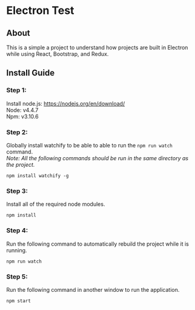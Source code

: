 # Electron Test

## About

This is a simple a project to understand how projects are built in Electron while using React, Bootstrap, and Redux.

## Install Guide

### Step 1:
Install node.js: https://nodejs.org/en/download/ <br/>
Node: v4.4.7 <br/>
Npm: v3.10.6

### Step 2:
Globally install watchify to be able to able to run the `npm run watch` command. <br/>
*Note: All the following commands should be run in the same directory as the project.*
```
npm install watchify -g
```

### Step 3:
Install all of the required node modules.
```
npm install
```

### Step 4:
Run the following command to automatically rebuild the project while it is running.
```
npm run watch
```

### Step 5:
Run the following command in another window to run the application.
```
npm start
```
